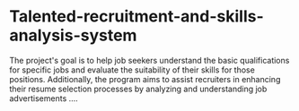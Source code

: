 # Talented-recruitment-and-skills-analysis-system
The project's goal is to help job seekers understand the basic qualifications for specific jobs and evaluate the suitability of their skills for those positions. Additionally, the program aims to assist recruiters in enhancing their resume selection processes by analyzing and understanding job advertisements ....
